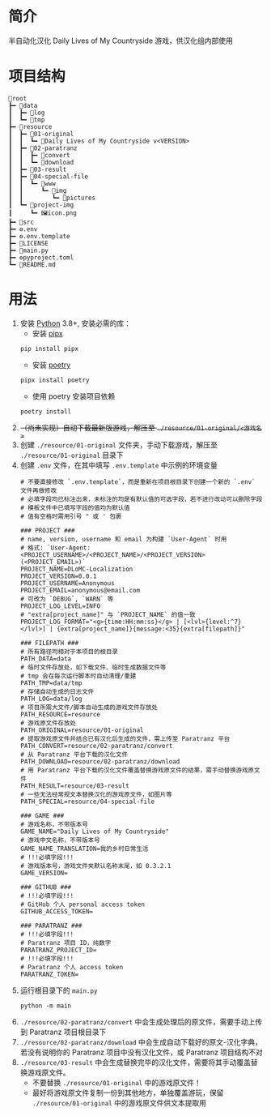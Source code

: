 # 简介
半自动化汉化 Daily Lives of My Countryside 游戏，供汉化组内部使用

# 项目结构
```text
📁root
┣━ 📁data
┃  ┣━ 📁log
┃  ┗━ 📁tmp
┣━ 📁resource
┃  ┣━ 📁01-original
┃  ┃  ┗━ 📁Daily Lives of My Countryside v<VERSION>
┃  ┣━ 📁02-paratranz
┃  ┃  ┣━ 📁convert
┃  ┃  ┗━ 📁download
┃  ┣━ 📁03-result
┃  ┣━ 📁04-special-file
┃  ┃  ┗━ 📁www
┃  ┃     ┗━ 📁img
┃  ┃        ┗━ 📁pictures
┃  ┗━ 📁project-img
┃     ┗━ 🖼️icon.png
┣━ 📁src
┣━ ⚙️.env
┣━ ⚙️.env.template
┣━ 📄LICENSE
┣━ 🐍main.py
┣━ ⚙️pyproject.toml
┗━ 📄README.md
```

# 用法
1. 安装 [Python](https://www.python.org/downloads/) 3.8+, 安装必需的库：
    - 安装 [pipx](https://pipx.pypa.io/stable/installation/)
    ```shell
    pip install pipx
    ```
    - 安装 [poetry](https://python-poetry.org/docs/#installation)
    ```shell
    pipx install poetry
    ```
    - 使用 poetry 安装项目依赖
    ```shell
    poetry install
    ```
2. ~~（尚未实现）自动下载最新版游戏，解压至 `./resource/01-original/<游戏名>`~~
3. 创建 `./resource/01-original` 文件夹，手动下载游戏，解压至 `./resource/01-original` 目录下
4. 创建 `.env` 文件，在其中填写 `.env.template` 中示例的环境变量
   ```dotenv
   # 不要直接修改 `.env.template`，而是重新在项目根目录下创建一个新的 `.env` 文件再做修改
   # 必填字段均已标注出来，未标注的均是有默认值的可选字段，若不进行改动可以删除字段
   # 模板文件中已填写字段的值均为默认值
   # 值有空格时需用引号 " 或 ' 包裹
   
   ### PROJECT ###
   # name, version, username 和 email 为构建 `User-Agent` 时用
   # 格式: `User-Agent: <PROJECT_USERNAME>/<PROJECT_NAME>/<PROJECT_VERSION> (<PROJECT_EMAIL>)`
   PROJECT_NAME=DLoMC-Localization
   PROJECT_VERSION=0.0.1
   PROJECT_USERNAME=Anonymous
   PROJECT_EMAIL=anonymous@email.com
   # 可改为 `DEBUG`, `WARN` 等
   PROJECT_LOG_LEVEL=INFO
   # "extra[project_name]" 与 `PROJECT_NAME` 的值一致
   PROJECT_LOG_FORMAT="<g>{time:HH:mm:ss}</g> | [<lvl>{level:^7}</lvl>] | {extra[project_name]}{message:<35}{extra[filepath]}"
   
   ### FILEPATH ###
   # 所有路径均相对于本项目的根目录
   PATH_DATA=data
   # 临时文件存放处，如下载文件、临时生成数据文件等
   # tmp 会在每次运行脚本时自动清理/重建
   PATH_TMP=data/tmp
   # 存储自动生成的日志文件
   PATH_LOG=data/log
   # 项目所需大文件/脚本自动生成的游戏文件存放处
   PATH_RESOURCE=resource
   # 游戏原文件存放处
   PATH_ORIGINAL=resource/01-original
   # 提取游戏原文件并结合已有汉化后生成的文件，需上传至 Paratranz 平台
   PATH_CONVERT=resource/02-paratranz/convert
   # 从 Paratranz 平台下载的汉化文件
   PATH_DOWNLOAD=resource/02-paratranz/download
   # 用 Paratranz 平台下载的汉化文件覆盖替换游戏原文件的结果，需手动替换游戏原文件
   PATH_RESULT=resource/03-result
   # 一些无法经常规文本替换汉化的游戏原文件，如图片等
   PATH_SPECIAL=resource/04-special-file
   
   ### GAME ###
   # 游戏名称，不带版本号
   GAME_NAME="Daily Lives of My Countryside"
   # 游戏中文名称，不带版本号
   GAME_NAME_TRANSLATION=我的乡村日常生活
   # !!!必填字段!!!
   # 游戏版本号，游戏文件夹默认名称末尾，如 0.3.2.1
   GAME_VERSION=
   
   ### GITHUB ###
   # !!!必填字段!!!
   # GitHub 个人 personal access token
   GITHUB_ACCESS_TOKEN=
   
   ### PARATRANZ ###
   # !!!必填字段!!!
   # Paratranz 项目 ID，纯数字
   PARATRANZ_PROJECT_ID=
   # !!!必填字段!!!
   # Paratranz 个人 access token
   PARATRANZ_TOKEN=
   ```
5. 运行根目录下的 `main.py`
   ```shell
   python -m main
   ```
6. `./resource/02-paratranz/convert` 中会生成处理后的原文件，需要手动上传到 Paratranz 项目根目录下
7. `./resource/02-paratranz/download` 中会生成自动下载好的原文-汉化字典，若没有说明你的 Paratranz 项目中没有汉化文件，或 Paratranz 项目结构不对
8. `./resource/03-result` 中会生成替换完毕的汉化文件，需要将其手动覆盖替换游戏原文件。
   - 不要替换 `./resource/01-original` 中的游戏原文件！
   - 最好将游戏原文件复制一份到其他地方，单独覆盖游玩，保留 `./resource/01-original` 中的游戏原文件供文本提取用